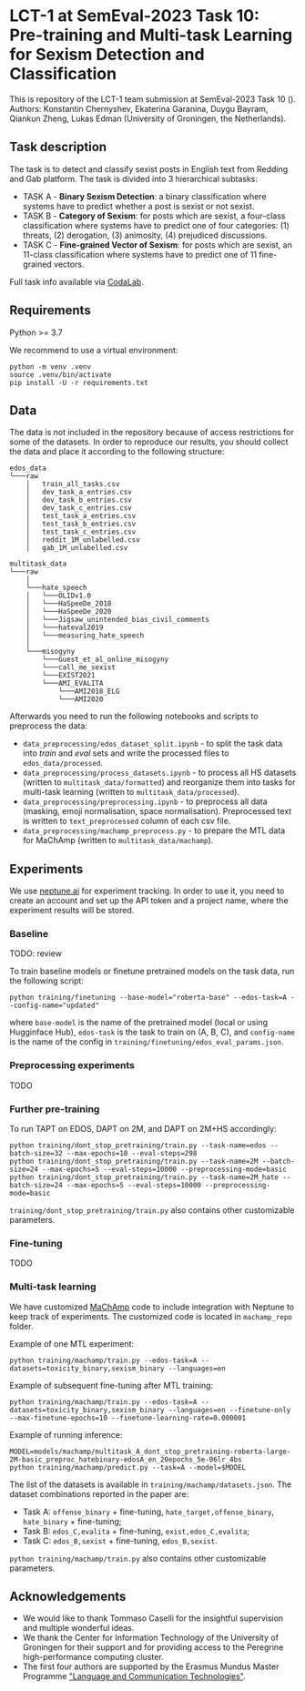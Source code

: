 # LCT-1 at SemEval-2023 Task 10: Pre-training and Multi-task Learning for Sexism Detection and Classification

This is repository of the LCT-1 team submission at SemEval-2023 Task 10 (). <br>
Authors: Konstantin Chernyshev, Ekaterina Garanina, Duygu Bayram, Qiankun Zheng, Lukas Edman (University of Groningen, the Netherlands).

## Task description

The task is to detect and classify sexist posts in English text from Redding and Gab platform. The task is divided into 3 hierarchical subtasks:

* TASK A - **Binary Sexism Detection**: a binary classification where systems have to predict whether a post is sexist or not sexist.
* TASK B - **Category of Sexism**: for posts which are sexist, a four-class classification where systems have to predict one of four categories: (1) threats, (2)  derogation, (3) animosity, (4) prejudiced discussions. 
* TASK C - **Fine-grained Vector of Sexism**: for posts which are sexist, an 11-class classification where systems have to predict one of 11 fine-grained vectors.

Full task info available via [CodaLab](https://codalab.lisn.upsaclay.fr/competitions/7124).


## Requirements

Python >= 3.7

We recommend to use a virtual environment:
```shell
python -m venv .venv
source .venv/bin/activate
pip install -U -r requirements.txt
```

## Data

The data is not included in the repository because of access restrictions for some of the datasets. 
In order to reproduce our results, you should collect the data and place it according to the following structure:

```
edos_data
└───raw
    │   train_all_tasks.csv
    │   dev_task_a_entries.csv
    │   dev_task_b_entries.csv
    │   dev_task_c_entries.csv
    │   test_task_a_entries.csv
    │   test_task_b_entries.csv
    │   test_task_c_entries.csv
    │   reddit_1M_unlabelled.csv
    │   gab_1M_unlabelled.csv

multitask_data
└───raw
    │
    └───hate_speech
    │   └───OLIDv1.0
    │   └───HaSpeeDe_2018
    │   └───HaSpeeDe_2020
    │   └───Jigsaw_unintended_bias_civil_comments
    │   └───hateval2019
    │   └───measuring_hate_speech
    │
    └───misogyny
        └───Guest_et_al_online_misogyny
        └───call_me_sexist
        └───EXIST2021
        └───AMI_EVALITA
            └───AMI2018_ELG
            └───AMI2020
```

Afterwards you need to run the following notebooks and scripts to preprocess the data:
* `data_preprocessing/edos_dataset_split.ipynb` - to split the task data into _train_ and _eval_ sets and write the processed files to `edos_data/processed`.
* `data_preprocessing/process_datasets.ipynb` - to process all HS datasets (written to `multitask_data/formatted`) and reorganize them into tasks for multi-task learning (written to `multitask_data/processed`).
* `data_preprocessing/preprocessing.ipynb` - to preprocess all data (masking, emoji normalisation, space normalisation). Preprocessed text is written to `text_preprocessed` column of each csv file.
* `data_preprocessing/machamp_preprocess.py` - to prepare the MTL data for MaChAmp (written to `multitask_data/machamp`).


## Experiments

We use [neptune.ai](https://neptune.ai/) for experiment tracking. In order to use it, you need to create an account 
and set up the API token and a project name, where the experiment results will be stored.

### Baseline

TODO: review

To train baseline models or finetune pretrained models on the task data, run the following script:
```shell
python training/finetuning --base-model="roberta-base" --edos-task=A --config-name="updated"
```
where `base-model` is the name of the pretrained model (local or using Hugginface Hub), `edos-task` is the task to train on (A, B, C), and `config-name` is the name of the config in `training/finetuning/edos_eval_params.json`.


### Preprocessing experiments

TODO

### Further pre-training

To run TAPT on EDOS, DAPT on 2M, and DAPT on 2M+HS accordingly:
```shell
python training/dont_stop_pretraining/train.py --task-name=edos --batch-size=32 --max-epochs=10 --eval-steps=298
python training/dont_stop_pretraining/train.py --task-name=2M --batch-size=24 --max-epochs=5 --eval-steps=10000 --preprocessing-mode=basic
python training/dont_stop_pretraining/train.py --task-name=2M_hate --batch-size=24 --max-epochs=5 --eval-steps=10000 --preprocessing-mode=basic
```

`training/dont_stop_pretraining/train.py` also contains other customizable parameters.

### Fine-tuning

TODO

### Multi-task learning

We have customized [MaChAmp](https://github.com/machamp-nlp/machamp) code to include integration with Neptune to keep track of experiments. 
The customized code is located in `machamp_repo` folder.

Example of one MTL experiment:
```shell
python training/machamp/train.py --edos-task=A --datasets=toxicity_binary,sexism_binary --languages=en
```

Example of subsequent fine-tuning after MTL training:
```shell
python training/machamp/train.py --edos-task=A --datasets=toxicity_binary,sexism_binary --languages=en --finetune-only --max-finetune-epochs=10 --finetune-learning-rate=0.000001
```

Example of running inference:
```shell
MODEL=models/machamp/multitask_A_dont_stop_pretraining-roberta-large-2M-basic_preproc_hatebinary-edosA_en_20epochs_5e-06lr_4bs
python training/machamp/predict.py --task=A --model=$MODEL
```

The list of the datasets is available in `training/machamp/datasets.json`. The dataset combinations reported in the paper are:
* Task A: `offense_binary` + fine-tuning, `hate_target,offense_binary`, `hate_binary` + fine-tuning;
* Task B: `edos_C,evalita` + fine-tuning, `exist,edos_C,evalita`;
* Task C: `edos_B,sexist` + fine-tuning, `edos_B,sexist`.

`python training/machamp/train.py` also contains other customizable parameters.


## Acknowledgements

* We would like to thank Tommaso Caselli for the insightful supervision and multiple wonderful ideas.
* We thank the Center for Information Technology of the University of Groningen for their support and for providing access to the Peregrine high-performance computing cluster.
* The first four authors are supported by the Erasmus Mundus Master Programme ["Language and Communication Technologies"](https://lct-master.org).
